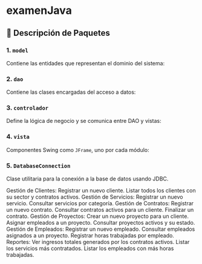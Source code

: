 # examenJava

## 📁 Descripción de Paquetes

### 1. `model`
Contiene las entidades que representan el dominio del sistema:

### 2. `dao`
Contiene las clases encargadas del acceso a datos:


### 3. `controlador`
Define la lógica de negocio y se comunica entre DAO y vistas:


### 4. `vista`
Componentes Swing como `JFrame`, uno por cada módulo:

### 5. `DatabaseConnection`
Clase utilitaria para la conexión a la base de datos usando JDBC.

Gestión de Clientes:
Registrar un nuevo cliente.
Listar todos los clientes con su sector y contratos activos.
Gestión de Servicios:
Registrar un nuevo servicio.
Consultar servicios por categoría.
Gestión de Contratos:
Registrar un nuevo contrato.
Consultar contratos activos para un cliente.
Finalizar un contrato.
Gestión de Proyectos:
Crear un nuevo proyecto para un cliente.
Asignar empleados a un proyecto.
Consultar proyectos activos y su estado.
Gestión de Empleados:
Registrar un nuevo empleado.
Consultar empleados asignados a un proyecto.
Registrar horas trabajadas por empleado.
Reportes:
Ver ingresos totales generados por los contratos activos.
Listar los servicios más contratados.
Listar los empleados con más horas trabajadas.
